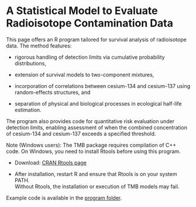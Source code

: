# A Statistical Model to Evaluate Radioisotope Contamination Data

This page offers an R program tailored for survival analysis of radioisotope data. The method features:

- rigorous handling of detection limits via cumulative probability distributions,

- extension of survival models to two-component mixtures,

- incorporation of correlations between cesium-134 and cesium-137 using random-effects structures, and

- separation of physical and biological processes in ecological half-life estimation.

The program also provides code for quantitative risk evaluation under detection limits, enabling assessment of when the combined concentration of cesium-134 and cesium-137 exceeds a specified threshold.

Note (Windows users):
The TMB package requires compilation of C++ code. On Windows, you need to install Rtools before using this program.

- Download: [CRAN Rtools page](https://cran.r-project.org/bin/windows/Rtools/rtools40.html)

- After installation, restart R and ensure that Rtools is on your system PATH. <br> Without Rtools, the installation or execution of TMB models may fail.

Example code is available in the [program folder](https://github.com/OkamuraHiroshi/Statmodel_For_RadioIsotope_Contamination/blob/main/R/Readme.txt).
